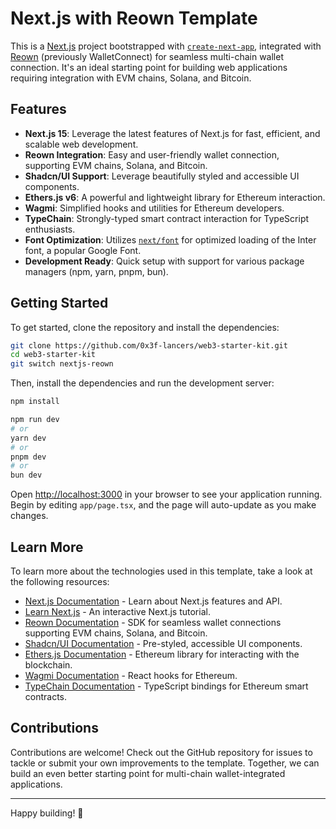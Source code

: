 # Next.js with Reown Template

This is a [Next.js](https://nextjs.org/) project bootstrapped with [`create-next-app`](https://github.com/vercel/next.js/tree/canary/packages/create-next-app), integrated with [Reown](https://www.walletconnect.com/) (previously WalletConnect) for seamless multi-chain wallet connection. It's an ideal starting point for building web applications requiring integration with EVM chains, Solana, and Bitcoin.

## Features

- **Next.js 15**: Leverage the latest features of Next.js for fast, efficient, and scalable web development.
- **Reown Integration**: Easy and user-friendly wallet connection, supporting EVM chains, Solana, and Bitcoin.
- **Shadcn/UI Support**: Leverage beautifully styled and accessible UI components.
- **Ethers.js v6**: A powerful and lightweight library for Ethereum interaction.
- **Wagmi**: Simplified hooks and utilities for Ethereum developers.
- **TypeChain**: Strongly-typed smart contract interaction for TypeScript enthusiasts.
- **Font Optimization**: Utilizes [`next/font`](https://nextjs.org/docs/basic-features/font-optimization) for optimized loading of the Inter font, a popular Google Font.
- **Development Ready**: Quick setup with support for various package managers (npm, yarn, pnpm, bun).

## Getting Started

To get started, clone the repository and install the dependencies:

```bash
git clone https://github.com/0x3f-lancers/web3-starter-kit.git
cd web3-starter-kit
git switch nextjs-reown
```

Then, install the dependencies and run the development server:

```bash
npm install

npm run dev
# or
yarn dev
# or
pnpm dev
# or
bun dev
```

Open [http://localhost:3000](http://localhost:3000) in your browser to see your application running. Begin by editing `app/page.tsx`, and the page will auto-update as you make changes.

## Learn More

To learn more about the technologies used in this template, take a look at the following resources:

- [Next.js Documentation](https://nextjs.org/docs) - Learn about Next.js features and API.
- [Learn Next.js](https://nextjs.org/learn) - An interactive Next.js tutorial.
- [Reown Documentation](https://reown.com/) - SDK for seamless wallet connections supporting EVM chains, Solana, and Bitcoin.
- [Shadcn/UI Documentation](https://ui.shadcn.com/) - Pre-styled, accessible UI components.
- [Ethers.js Documentation](https://docs.ethers.org/v6/) - Ethereum library for interacting with the blockchain.
- [Wagmi Documentation](https://wagmi.sh/) - React hooks for Ethereum.
- [TypeChain Documentation](https://github.com/dethcrypto/TypeChain) - TypeScript bindings for Ethereum smart contracts.

## Contributions

Contributions are welcome! Check out the GitHub repository for issues to tackle or submit your own improvements to the template. Together, we can build an even better starting point for multi-chain wallet-integrated applications.

---

Happy building! 🚀
